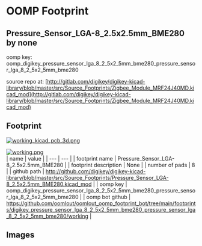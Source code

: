 # OOMP Footprint  
## Pressure_Sensor_LGA-8_2.5x2.5mm_BME280  by none  
  
oomp key: oomp_digikey_pressure_sensor_lga_8_2_5x2_5mm_bme280_pressure_sensor_lga_8_2_5x2_5mm_bme280  
  
source repo at: [http://gitlab.com/digikey/digikey-kicad-library/blob/master/src/Source_Footprints/Zigbee_Module_MRF24J40MD.kicad_mod](http://gitlab.com/digikey/digikey-kicad-library/blob/master/src/Source_Footprints/Zigbee_Module_MRF24J40MD.kicad_mod)  
## Footprint  
  
[![working_kicad_pcb_3d.png](working_kicad_pcb_3d_600.png)](working_kicad_pcb_3d.png)  
  
[![working.png](working_600.png)](working.png)  
| name | value | 
| --- | --- | 
| footprint name | Pressure_Sensor_LGA-8_2.5x2.5mm_BME280 | 
| footprint description | None | 
| number of pads | 8 | 
| github path | http://github.com/digikey/digikey-kicad-library/blob/master/src/Source_Footprints/Pressure_Sensor_LGA-8_2.5x2.5mm_BME280.kicad_mod | 
| oomp key | oomp_digikey_pressure_sensor_lga_8_2_5x2_5mm_bme280_pressure_sensor_lga_8_2_5x2_5mm_bme280 | 
| oomp bot github | https://github.com/oomlout/oomlout_oomp_footprint_bot/tree/main/footprints/digikey_pressure_sensor_lga_8_2_5x2_5mm_bme280_pressure_sensor_lga_8_2_5x2_5mm_bme280/working | 
## Images  
